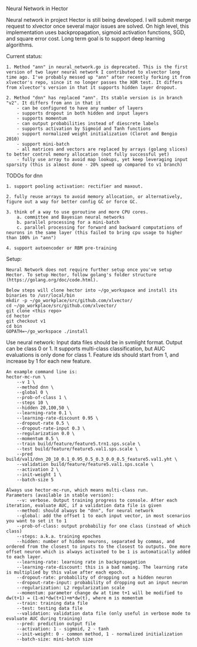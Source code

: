 Neural Network in Hector

Neural network in project Hector is still being developed. I will submit merge request to xlvector once several major issues are solved. On high level, this implementation uses backpropagation, sigmoid activation functions, SGD, and square error cost. Long term goal is to support deep learning algorithms.

Current status:

	1. Method "ann" in neural_network.go is deprecated. This is the first version of two layer neural network I contributed to xlvector long time ago. I've probably messed up "ann" after recently forking it from xlvector's repo, since it no longer passes the XOR test. It differs from xlvector's version in that it supports hidden layer dropout.

	2. Method "dnn" has replaced "ann". Its stable version is in branch "v2". It differs from ann in that it
		- can be configured to have any number of layers
		- supports dropout in both hidden and input layers
		- supports momentum
		- can output probabilities instead of diescrete labels
		- supports activation by Sigmoid and Tanh functions
		- support normalized weight initialization (Clorot and Bengio 2010)
		- support mini-batch
		- all matrices and vectors are replaced by arrays (golang slices) to better control memory allocation (not fully successful yet)
		- fully use array to avoid map lookups, yet keep leveraging input sparsity (this is almost done - 20% speed up compared to v1 branch)

TODOs for dnn

	1. support pooling activation: rectifier and maxout.

	2. fully reuse arrays to avoid memory allocation, or alternatively, figure out a way for better config GC or force GC.

	3. think of a way to use goroutine and more CPU cores.
		a. committee and Bayesian neural networks
		b. parallel processing for a mini-batch
		c. parallel processing for forward and backward computations of neurons in the same layer (this failed to bring cpu usage to higher than 100% in "ann")

	4. support autoencoder or RBM pre-training

Setup:

	Neural Network does not require further setup once you've setup Hector. To setup Hector, follow golang's folder structure (https://golang.org/doc/code.html).

	Below steps will clone hector into ~/go_workspace and install its binaries to /usr/local/bin
	mkdir -p ~/go_workplace/src/github.com/xlvector/
	cd ~/go_workplace/src/github.com/xlvector/
	git clone <this repo>
	cd hector
	git checkout v1
	cd bin
	GOPATH=~/go_workspace ./install

Use neural network:
	Input data files should be in svmlight format. Output can be class 0 or 1. It supports multi-class classification, but AUC evaluations is only done for class 1. Feature ids should start from 1, and increase by 1 for each new feature.

	An example command line is:
	hector-mc-run \
		--v 1 \
		--method dnn \
		--global 0 \
		--prob-of-class 1 \
		--steps 10 \
		--hidden 20,100,50 \
		--learning-rate 0.1 \
		--learning-rate-discount 0.95 \
		--dropout-rate 0.5 \
		--dropout-rate-input 0.3 \
		--regularization 0.0 \
		--momentum 0.5 \
		--train build/feature/feature5.trn1.sps.scale \
		--test build/feature/feature5.val1.sps.scale \
		--pred build/val1/dnn_20_10_0.1_0.95_0.5_0.3_0.0_0.5_feature5.val1.yht \
		--validation build/feature/feature5.val1.sps.scale \
		--activation 2 \
		--init-weight 1 \
		--batch-size 5

	Always use hector-mc-run, which means multi-class run.
	Parameters (available in stable version):
		--v: verbose. Output training progress to console. After each iteration, evaluate AUC, if a validation data file is given
		--method: should always be "dnn", for neural network
		--global: add the offset 1 to each input vector, in most scenarios you want to set it to 1
		--prob-of-class: output probabiliy for one class (instead of which class)
		--steps: a.k.a. training epoches
		--hidden: number of hidden neurons, separated by commas, and ordered from the closest to inputs to the closest to outputs. One more offset neuron which is always activated to be 1 is automatically added to each layer.
		--learning-rate: learning rate in backpropagation
		--learning-rate-discount: this is a bad naming. The learning rate is multiplied by this value after each epoch.
		--dropout-rate: probability of dropping out a hidden neuron
		--dropout-rate-input: probability of dropping out an input neuron
		--regularization: L2 regularization scale
		--momentum: parameter change dw at time t+1 will be modified to dw(t+1) = (1-m)*dw(t+1)+m*dw(t), where m is momentum
		--train: training data file
		--test: testing data file
		--validation: validation data file (only useful in verbose mode to evaluate AUC during training)
		--pred: prediction output file
		--activation: 1 - sigmoid, 2 - tanh
		--init-weight: 0 - common method, 1 - normalized initialization
		--batch-size: mini-batch size
